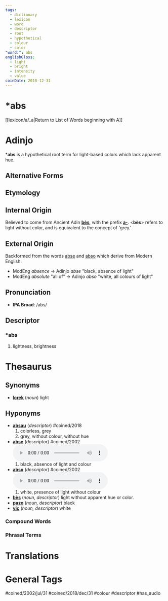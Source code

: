 ```yaml
---
tags:
  - dictionary
  - lexicon
  - word
  - descriptor
  - root
  - hypothetical
  - colour
  - color
"word:": abs
englishGloss:
  - light
  - bright
  - intensity
  - value
coinDate: 2018-12-31
---
```

# \*abs
[[lexicon/a/_a|Return to List of Words beginning with A]]

# Adinjo

\***abs** is a hypothetical root term for light-based colors which lack apparent hue. 
## Alternative Forms

## Etymology
## Internal Origin
Believed to come from Ancient Adin [**bès**](lexicon/b/bès), with the prefix [**a-**](lexicon/a/a-). \<**bès**\> refers to light without color, and is equivalent to the concept of 'grey.' 

## External Origin
Backformed from the words [abse](lexicon/a/abse) and [abso](lexicon/a/abso) which derive from Modern English:
- ModEng *absence* ${\rightarrow}$ Adinjo *abse* "black, absence of light"
- ModEng *absolute* "all of" ${\rightarrow}$ Adinjo *abso* "white, all colours of light"

## Pronunciation
- **IPA Broad**: /abs/

## Descriptor

### \*abs
1. lightness, brightness

# Thesaurus
## Synonyms
- **[lorek](lexicon/l/lorek.md)** (_noun_) light

## Hyponyms
- **[absau](lexicon/a/absau.md)** (_descriptor_) #coined/2018
	1. colorless, grey
	2. grey, without colour, without hue
- **[abse](lexicon/a/abse.md)** (_descriptor_) #coined/2002 ![listen](../../audio/01-adob/mp3/abse.mp3)
	1. black, absence of light and colour
- **[abso](lexicon/a/abso.md)** (_descriptor_) #coined/2002 ![listen](../../audio/01-adob/mp3/abso.mp3)
	1. white, presence of light without colour
- **[bès](../b/bès.md)** (_noun, descriptor_) light without apparent hue or color.
- **[pazo](../p/pazo.md)** (_noun, descriptor_) black
- **[vic](../v/vic.md)** (_noun, descriptor_) white

### Compound Words
### Phrasal Terms

# Translations


# General Tags

#coined/2002/jul/31 #coined/2018/dec/31 #colour #descriptor #has_audio 